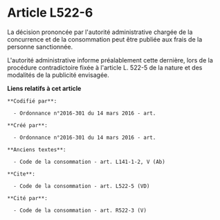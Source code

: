 # Article L522-6

La décision prononcée par l'autorité administrative chargée de la concurrence et de la consommation peut être publiée aux
frais de la personne sanctionnée. 

L'autorité administrative informe préalablement cette dernière, lors de la procédure contradictoire fixée à l'article L.
522-5 de la nature et des modalités de la publicité envisagée.

**Liens relatifs à cet article**

	**Codifié par**:

	  - Ordonnance n°2016-301 du 14 mars 2016 - art.

	**Créé par**:

	  - Ordonnance n°2016-301 du 14 mars 2016 - art.

	**Anciens textes**:

	  - Code de la consommation - art. L141-1-2, V (Ab)

	**Cite**:

	  - Code de la consommation - art. L522-5 (VD)

	**Cité par**:

	  - Code de la consommation - art. R522-3 (V)
